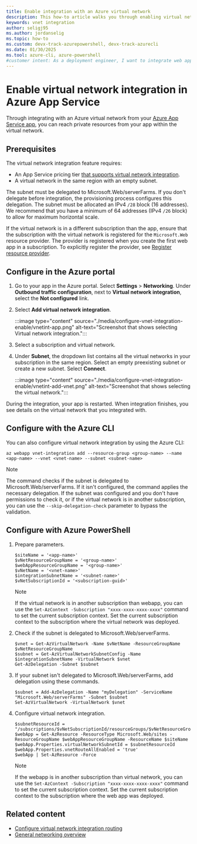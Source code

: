 ```yaml
---
title: Enable integration with an Azure virtual network
description: This how-to article walks you through enabling virtual network integration on an Azure App Service web app.
keywords: vnet integration
author: seligj95
ms.author: jordanselig
ms.topic: how-to
ms.custom: devx-track-azurepowershell, devx-track-azurecli
ms.date: 01/30/2025
ms.tool: azure-cli, azure-powershell
#customer intent: As a deployment engineer, I want to integrate web apps in Azure App Service with our Azure virtual networks.
---
```


# Enable virtual network integration in Azure App Service

Through integrating with an Azure virtual network from your [Azure App Service app](./overview.md), you can reach private resources from your app within the virtual network.

## Prerequisites

The virtual network integration feature requires:

- An App Service pricing tier [that supports virtual network integration](./overview-vnet-integration.md).
- A virtual network in the same region with an empty subnet.

The subnet must be delegated to Microsoft.Web/serverFarms. If you don't delegate before integration, the provisioning process configures this delegation. The subnet must be allocated an IPv4 `/28` block (16 addresses). We recommend that you have a minimum of 64 addresses (IPv4 `/26` block) to allow for maximum horizontal scale.

If the virtual network is in a different subscription than the app, ensure that the subscription with the virtual network is registered for the `Microsoft.Web` resource provider. The provider is registered when you create the first web app in a subscription. To explicitly register the provider, see [Register resource provider](../azure-resource-manager/management/resource-providers-and-types.md#register-resource-provider).

## Configure in the Azure portal

1. Go to your app in the Azure portal. Select **Settings** > **Networking**. Under **Outbound traffic configuration**, next to **Virtual network integration**, select the **Not configured** link.

1. Select **Add virtual network integration**.

   :::image type="content" source="./media/configure-vnet-integration-enable/vnetint-app.png" alt-text="Screenshot that shows selecting Virtual network integration.":::

1. Select a subscription and virtual network.

1. Under **Subnet**, the dropdown list contains all the virtual networks in your subscription in the same region. Select an empty preexisting subnet or create a new subnet. Select **Connect**.

   :::image type="content" source="./media/configure-vnet-integration-enable/vnetint-add-vnet.png" alt-text="Screenshot that shows selecting the virtual network.":::

During the integration, your app is restarted. When integration finishes, you see details on the virtual network that you integrated with.

## Configure with the Azure CLI

You can also configure virtual network integration by using the Azure CLI:

```azurecli-interactive
az webapp vnet-integration add --resource-group <group-name> --name <app-name> --vnet <vnet-name> --subnet <subnet-name>
```

> [!NOTE]
> The command checks if the subnet is delegated to Microsoft.Web/serverFarms. If it isn't configured, the command applies the necessary delegation. If the subnet was configured and you don't have permissions to check it, or if the virtual network is in another subscription, you can use the `--skip-delegation-check` parameter to bypass the validation.

## Configure with Azure PowerShell

1. Prepare parameters.

   ```azurepowershell
   $siteName = '<app-name>'
   $vNetResourceGroupName = '<group-name>'
   $webAppResourceGroupName = '<group-name>'
   $vNetName = '<vnet-name>'
   $integrationSubnetName = '<subnet-name>'
   $vNetSubscriptionId = '<subscription-guid>'
   ```

   > [!NOTE]
   > If the virtual network is in another subscription than webapp, you can use the `Set-AzContext -Subscription "xxxx-xxxx-xxxx-xxxx"` command to set the current subscription context. Set the current subscription context to the subscription where the virtual network was deployed.

1. Check if the subnet is delegated to Microsoft.Web/serverFarms.

   ```azurepowershell
   $vnet = Get-AzVirtualNetwork -Name $vNetName -ResourceGroupName $vNetResourceGroupName
   $subnet = Get-AzVirtualNetworkSubnetConfig -Name $integrationSubnetName -VirtualNetwork $vnet
   Get-AzDelegation -Subnet $subnet
   ```

1. If your subnet isn't delegated to Microsoft.Web/serverFarms, add delegation using these commands.

   ```azurepowershell
   $subnet = Add-AzDelegation -Name "myDelegation" -ServiceName "Microsoft.Web/serverFarms" -Subnet $subnet
   Set-AzVirtualNetwork -VirtualNetwork $vnet
   ```

1. Configure virtual network integration.

   ```azurepowershell
   $subnetResourceId = "/subscriptions/$vNetSubscriptionId/resourceGroups/$vNetResourceGroupName/providers/Microsoft.Network/virtualNetworks/$vNetName/subnets/$integrationSubnetName"
   $webApp = Get-AzResource -ResourceType Microsoft.Web/sites -ResourceGroupName $webAppResourceGroupName -ResourceName $siteName
   $webApp.Properties.virtualNetworkSubnetId = $subnetResourceId
   $webApp.Properties.vnetRouteAllEnabled = 'true'
   $webApp | Set-AzResource -Force
   ```

   > [!NOTE]
   > If the webapp is in another subscription than virtual network, you can use the `Set-AzContext -Subscription "xxxx-xxxx-xxxx-xxxx"` command to set the current subscription context. Set the current subscription context to the subscription where the web app was deployed.

## Related content

- [Configure virtual network integration routing](./configure-vnet-integration-routing.md)
- [General networking overview](./networking-features.md)
